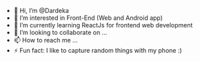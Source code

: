 - 👋 Hi, I’m @Dardeka
- 👀 I’m interested in Front-End (Web and Android app)
- 🌱 I’m currently learning ReactJs for frontend web development
- 💞️ I’m looking to collaborate on ...
- 📫 How to reach me ...
- ⚡ Fun fact: I like to capture random things with my phone :)

<!---
Dardeka/Dardeka is a ✨ special ✨ repository because its `README.md` (this file) appears on your GitHub profile.
You can click the Preview link to take a look at your changes.
--->

